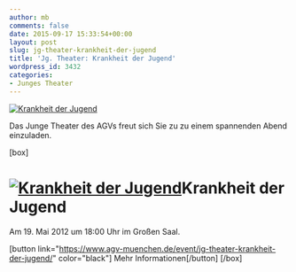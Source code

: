```yaml
---
author: mb
comments: false
date: 2015-09-17 15:33:54+00:00
layout: post
slug: jg-theater-krankheit-der-jugend
title: 'Jg. Theater: Krankheit der Jugend'
wordpress_id: 3432
categories:
- Junges Theater
---
```


[![Krankheit der Jugend](hhttps://www.agv-muenchen.de/wp-content/uploads/2015/09/Junges-Theater-Krankheit-der-Jugend-WS1516.tiff)](https://www.agv-muenchen.de/event/jg-theater-krankheit-der-jugend/)

Das Junge Theater des AGVs freut sich Sie zu zu einem spannenden Abend einzuladen.

[box]

# [![Krankheit der Jugend](hhttps://www.agv-muenchen.de/wp-content/uploads/2015/09/Junges-Theater-Krankheit-der-Jugend-WS1516.tiff)](https://www.agv-muenchen.de/event/jg-theater-krankheit-der-jugend/)Krankheit der Jugend

Am 19. Mai 2012 um 18:00 Uhr im Großen Saal.

[button link="https://www.agv-muenchen.de/event/jg-theater-krankheit-der-jugend/" color="black"] Mehr Informationen[/button]
[/box]
